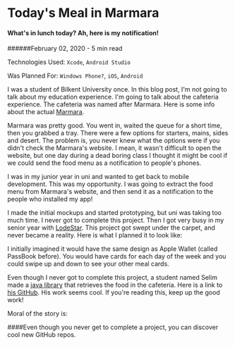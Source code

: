 <BlogMetaDecorator folder="marmara" image="marmaraMockup.png" imageAlt="user interface mockup for the Marmara app, drawn by hand" description="What's in lunch today? Ah, here is my notification!" title="CK - Today's Meal in Marmara" />

# Today's Meal in Marmara

#### What's in lunch today? Ah, here is my notification!

######February 02, 2020 - 5 min read

Technologies Used: `Xcode`, `Android Studio`

Was Planned For: `Windows Phone?`, `iOS`, `Android`

I was a student of Bilkent University once. In this blog post, I'm not
going to talk about my education experience. I'm going to talk about the cafeteria
experience. The cafeteria was named after Marmara. Here is some info about the actual [Marmara](https://en.wikipedia.org/wiki/Marmara_Region).

Marmara was pretty good. You went in, waited the queue for a short
time, then you grabbed a tray. There were a few options
for starters, mains, sides and desert. The problem is, you never knew what the
options were if you didn't check the Marmara's website. I mean, it wasn't
difficult to open the website, but one day during a dead boring class I thought
it might be cool if we could send the food menu as a notification to people's
phones.

I was in my junior year in uni and wanted to get back to mobile development.
This was my opportunity. I was going to extract the food menu from Marmara's website,
and then send it as a notification to the people who installed my app!

I made the initial mockups and started prototyping, but uni was taking too much time. I never got
to complete this project. Then I got very busy in my senior year with [LodeStar](lodestarapp.com).
This project got swept under the carpet, and never became a reality. Here is what I planned it to look like:

 <MediaCarousel folder="marmara" images="marmaraMockup.png"/>
 
I initially imagined it would have the same design as Apple Wallet (called PassBook before). You
would have cards for each day of the week and you could swipe up and down to see your other meal cards.

Even though I never got to complete this project, a student named Selim
made a [java library](https://github.com/selimfirat/bilkent-meals-api) that 
retrieves the food in the cafeteria. Here is a link to [his GitHub](https://github.com/selimfirat).
His work seems cool. If you're reading this, keep up the good work!

Moral of the story is:

####Even though you never get to complete a project, you can discover cool new GitHub repos.